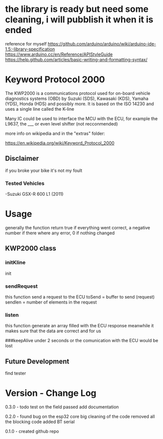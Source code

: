 # the library is ready but need some cleaning, i will pubblish it when it is ended
reference for myself
https://github.com/arduino/arduino/wiki/arduino-ide-1.5:-library-specification
https://www.arduino.cc/en/Reference/APIStyleGuide
https://help.github.com/articles/basic-writing-and-formatting-syntax/


# Keyword Protocol 2000
The KWP2000 is a communications protocol used for on-board vehicle diagnostics systems (OBD) by Suzuki (SDS), Kawasaki (KDS), Yamaha (YDS), Honda (HDS) and possibly more. It is based on the ISO 14230 and uses a single line called the K-line

Many IC could be used to interface the MCU with the ECU, for example the L9637, the ___ or even level shifter (not recconmended) 


more info on wikipedia and in the "extras" folder:

https://en.wikipedia.org/wiki/Keyword_Protocol_2000

## Disclaimer
if you broke your bike it's not my foult

### Tested Vehicles
-Suzuki GSX-R 600 L1 (2011)


# Usage 
generally the function return true if everything went correct, a negative number if there where any error, 0 if nothing changed

## KWP2000 class

### initKline
init

### sendRequest
this function send a request to the ECU
toSend = buffer to send (request)
sendlen = number of elements in the request

### listen
this function generate an array filled with the ECU response
meanwhile it makes sure that the data are correct and for us

###keepAlive
under 2 seconds or the comunication with the ECU would be lost

## Future Development
find tester

# Version - Change Log

0.3.0 - todo
test on the field passed
add documentation

0.2.0 - 
found bug on the esp32 core
big cleaning of the code
removed all the blocking code
added BT serial

0.1.0 - 
created github repo
